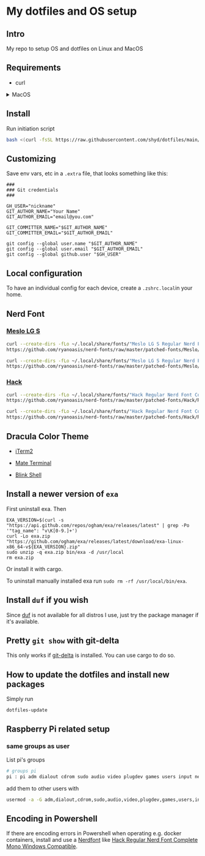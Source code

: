 # My dotfiles and OS setup

## Intro

My repo to setup OS and dotfiles on Linux and MacOS

## Requirements

- curl

<details>
  <summary>MacOS</summary>
  
  On MacOS make sure brew is installed

  ```bash
  bash <(curl -fsSL https://raw.githubusercontent.com/Homebrew/install/HEAD/install.sh)
  ```
    
  In order to use `encfs` install [osxFUSE](https://osxfuse.github.io) first.
</details>

## Install

Run initiation script

```bash
bash <(curl -fsSL https://raw.githubusercontent.com/shyd/dotfiles/main/run-once.sh)
```

## Customizing

Save env vars, etc in a `.extra` file, that looks something like this:

```
###
### Git credentials
###

GH_USER="nickname"
GIT_AUTHOR_NAME="Your Name"
GIT_AUTHOR_EMAIL="email@you.com"

GIT_COMMITTER_NAME="$GIT_AUTHOR_NAME"
GIT_COMMITTER_EMAIL="$GIT_AUTHOR_EMAIL"

git config --global user.name "$GIT_AUTHOR_NAME"
git config --global user.email "$GIT_AUTHOR_EMAIL"
git config --global github.user "$GH_USER"
```

## Local configuration

To have an individual config for each device, create a `.zshrc.local`in your home.

## Nerd Font

### [Meslo LG S](https://github.com/ryanoasis/nerd-fonts/tree/master/patched-fonts/Meslo/S/Regular/complete)

```bash
curl --create-dirs -fLo ~/.local/share/fonts/"Meslo LG S Regular Nerd Font Complete Mono.ttf" \
https://github.com/ryanoasis/nerd-fonts/raw/master/patched-fonts/Meslo/S/Regular/complete/Meslo%20LG%20S%20Regular%20Nerd%20Font%20Complete%20Mono.ttf

curl --create-dirs -fLo ~/.local/share/fonts/"Meslo LG S Regular Nerd Font Complete.ttf" \
https://github.com/ryanoasis/nerd-fonts/raw/master/patched-fonts/Meslo/S/Regular/complete/Meslo%20LG%20S%20Regular%20Nerd%20Font%20Complete.ttf
```

### [Hack](https://github.com/ryanoasis/nerd-fonts/tree/master/patched-fonts/Hack/Regular/complete)

```bash
curl --create-dirs -fLo ~/.local/share/fonts/"Hack Regular Nerd Font Complete Mono.ttf" \
https://github.com/ryanoasis/nerd-fonts/raw/master/patched-fonts/Hack/Regular/complete/Hack%20Regular%20Nerd%20Font%20Complete%20Mono.ttf

curl --create-dirs -fLo ~/.local/share/fonts/"Hack Regular Nerd Font Complete.ttf" \
https://github.com/ryanoasis/nerd-fonts/raw/master/patched-fonts/Hack/Regular/complete/Hack%20Regular%20Nerd%20Font%20Complete.ttf
```

## Dracula Color Theme

- [iTerm2](https://draculatheme.com/iterm)

- [Mate Terminal](https://github.com/pygaurav/mate-terminal-dracula-custom-theme)

- [Blink Shell](https://github.com/blinksh/themes/blob/master/themes/Dracula.js)

## Install a newer version of `exa`

First uninstall exa. Then

```
EXA_VERSION=$(curl -s "https://api.github.com/repos/ogham/exa/releases/latest" | grep -Po '"tag_name": "v\K[0-9.]+')
curl -Lo exa.zip "https://github.com/ogham/exa/releases/latest/download/exa-linux-x86_64-v${EXA_VERSION}.zip"
sudo unzip -q exa.zip bin/exa -d /usr/local
rm exa.zip
```

Or install it with cargo.

To uninstall manually installed exa run `sudo rm -rf /usr/local/bin/exa`.

## Install `duf` if you wish

Since [duf](https://github.com/muesli/duf) is not available for all distros I use, just try the package manager if it's available.

## Pretty `git show` with git-delta

This only works if [git-delta](https://github.com/dandavison/delta) is installed. You can use cargo to do so.

## How to update the dotfiles and install new packages

Simply run

```
dotfiles-update
```

## Raspberry Pi related setup

### same groups as user <pi>

List pi's groups
```bash
# groups pi
pi : pi adm dialout cdrom sudo audio video plugdev games users input netdev spi i2c gpio
```

add them to other users with 
```bash
usermod -a -G adm,dialout,cdrom,sudo,audio,video,plugdev,games,users,input,netdev,spi,i2c,gpio dennis
```

## Encoding in Powershell

If there are encoding errors in Powershell when operating e.g. docker containers, install and use a [Nerdfont](https://www.nerdfonts.com/font-downloads)
like [Hack Regular Nerd Font Complete Mono Windows Compatible](https://github.com/ryanoasis/nerd-fonts/tree/master/patched-fonts/Hack).
